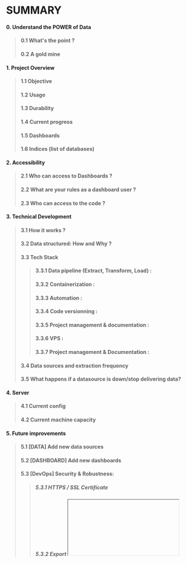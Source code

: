 # SUMMARY    
#### 0. Understand the POWER of Data
> #### 0.1 What's the point ?
> #### 0.2 A gold mine

#### 1. Project Overview
> #### 1.1 Objective
> #### 1.2 Usage
> #### 1.3 Durability
> #### 1.4 Current progress
> #### 1.5 Dashboards
> #### 1.6 Indices (list of databases)

#### 2. Accessibility
> #### 2.1 Who can access to Dashboards ?
> #### 2.2 What are your rules as a dashboard user ?
> #### 2.3 Who can access to the code ?

#### 3. Technical Development
> #### 3.1 How it works ?
> #### 3.2 Data structured: How and Why ?
> #### 3.3 Tech Stack
> > #### 3.3.1 Data pipeline (Extract, Transform, Load) :
> > #### 3.3.2 Containerization :
> > #### 3.3.3 Automation :
> > #### 3.3.4 Code versionning :
> > #### 3.3.5 Project management & documentation :
> > #### 3.3.6 VPS :
> > #### 3.3.7 Project management & Documentation :
> #### 3.4 Data sources and extraction frequency
> #### 3.5 What happens if a datasource is down/stop delivering data?

#### 4. Server
> #### 4.1 Current config
> #### 4.2 Current machine capacity

#### 5. Future improvements
> #### 5.1 [DATA] Add new data sources
> #### 5.2 [DASHBOARD] Add new dashboards
> #### 5.3 [DevOps] Security & Robustness:
> > ##### 5.3.1 HTTPS / SSL Certificate
> > ##### 5.3.2 Export <iframe> dashboard
> > ##### 5.3.3 : Elasticsearch cluster with high availability
> #### 5.4 Tech Documentation
> #### 5.5 Automate snapshots
> #### 5.6 Any proposal from community
#### 6. Team
#### 7. Funding
#### 8. Conclusion

----
# [QDashboard](https://84.247.141.158:5601/s/qubic--public-/app/dashboards#/list?_g=(filters:!(),refreshInterval:(pause:!t,value:60000),time:(from:'2024-04-01T00:00:00.000Z',to:now)))
----

## 0. Understand the POWER of Data
### 0.1 What's the point ?
Data is a demanding field, built on several essential pillars:
- Understanding real needs,
- Rigorous data collection to ensure its quality and relevance,
- Structuring the data to make it exploitable at the most granular level possible.  

This approach helps demystify what may seem unquantifiable, especially when dealing with a mass of complex information.  
Imagine looking at the night sky, attempting to count each visible star. The task feels impossible.  
However, with **data visualization**, after prior data processing, you could create a detailed map of the sky, categorizing stars by brightness, distance, temperature, constellation, chemical composition, etc.  
This map would even allow zooming into specific sections of the sky for more detail, transforming chaos into actionable insights.

### 0.2 A gold mine
Well-used data is a treasure for smart decisions :  
The earlier data is collected, the more experience is accumulated, allowing for better anticipation and understanding of future challenges.  
Data acts as the fuel for decision-making engines.  

In big companies, there is a dedicated data hub that synthesizes and analyzes complex datasets, providing a global vision, identifying trends, and supporting optimal decision-making.  
For Qubic, data serves a strategic purpose:
- **For investors and the community**: it enables in-depth analysis, offering greater transparency and insights.
- **For marketing teams**: it helps evaluate what works (or doesn’t) and refine strategies to maximize effectiveness.
<p align="center" width="100%">
    <img width="80%" src="https://github.com/user-attachments/assets/9354a27b-8d79-4f7e-873b-238b2ec838ac">
</p>

## 1. Project Overview
### 1.1 Objective
The primary goal of **QDashboard** is to provide the community and stakeholders with clear, intuitive visualizations of key data, improving decision-making for **investors** and **marketing teams** while promoting **transparency**.

### 1.2 Usage
url: [qdashboard.org](http://84.247.141.158:5601/s/qubic--public-/app/dashboards#/list?_g=(filters:!(),refreshInterval:(pause:!t,value:60000),time:(from:'2024-04-01T00:00:00.000Z',to:now)))  
To use the Kibana dashboards effectively:
1. **Timeframe**: The displayed data adapts to the selected timeframe. Filters can also apply specific time restrictions on visualizations.  
    <img width="262" alt="image" src="https://github.com/user-attachments/assets/afe7f0ec-664b-49ee-a9af-f64d2a1bd28a">

2. **Filters**: Filters directly affect charts, allowing users to dive deeper into analyses. Filters are temporary and apply only to individual sessions.   
    <img width="700" alt="image" src="https://github.com/user-attachments/assets/420499ba-10f5-4bca-b0a7-90eeb9f62da0">

3. **Interaction**: Users can interact with charts by clicking items to apply global filters, which can be removed from the top left.  
    <img width="173" alt="image" src="https://github.com/user-attachments/assets/71532d03-d5c5-4435-be25-496eae521642">  

### 1.3 Durability
QDashboard is designed for autonomy and resilience, ensuring longevity.  
In critical failure scenarios, documentation enables quick interventions by myself or others.

Databases have different scalability profiles:
- Relational databases (e.g., MySQL/PostgreSQL) require adding servers for horizontal scaling, which is labor-intensive and costly.
- NoSQL databases (e.g., **Elasticsearch**) allow for **vertical scaling**, increasing server capacity with minimal effort and expense.

<p align="center" width="100%">
    <img width="33%" src="https://github.com/user-attachments/assets/6334519b-5835-40e5-8998-8b90f3306a38">
</p>

### 1.4 Current progress
This project stands out because much of the work has already been completed:
```
Data Pipelines (ETL)       ██████████████████░░░░░░░   70.00%
Dashboards                 ████████████████░░░░░░░░░   60.00%
DevOps                     █████████████░░░░░░░░░░░░   50.00%
```
- **Data Pipelines (ETL)**: 70% complete, but new data sources need to be integrated.
- **Dashboards**: New data sources will require new metrics and dashboards. Plan to embed dashboards in Qubic’s website using `<iframe>`.
- **DevOps**: Currently running on a single node, the solution needs high-availability clustering for robustness and better uptime.

### 1.5 Dashboards
<img width="969" alt="image" src="https://github.com/user-attachments/assets/d1ca7221-3e23-4232-8ffc-0407f1208c5e">

#### 1.5.1 [QUBIC] Documentation
> This dashboard serves as a user guide for anyone accessing QDashboard, ensuring that users can fully understand and utilize its features.  
It explains :
> - How to apply and adjust filters to focus on specific data subsets.
> - How to modify the analysis period, enabling users to examine trends over days, weeks, or months.
> - Terms and metrics used throughout the dashboards, ensuring accessibility even to those unfamiliar with blockchain or data visualization.

#### 1.5.2 [QUBIC] Global Info
> A high-level overview of Qubic's performance and metrics, offering a comprehensive snapshot of the ecosystem.  
Key data displayed:
> - **Price History**: Tracks the historical performance of Qubic's token (QU), enabling users to identify price trends and volatility.
> - **Events**: Highlights significant milestones, including token launches, partnerships, or market shifts.
> - **Burned Tokens**: Visualizes the total and recent quantity of burned tokens, reflecting Qubic's commitment to supply reduction.
> - **Performance Trends**: Combines financial and ecosystem metrics to show overall health and progress.

#### 1.5.3 [QUBIC] Richlist
> This dashboard provides insights into major investors and their activities, offering transparency and accountability in Qubic’s ecosystem.  
Key features:
> - **Major Wallets**: Tracks wallets holding over 1,000 QUs, categorized as significant investors.  
> - **Wealth Distribution**: Analyzes the concentration of QU among large wallets, helping identify potential risks (e.g., whale influence).  
> - **Weekly Updates**: The dashboard is updated weekly, ensuring fresh and relevant insights.  

#### 1.5.4 [QUBIC] Transactions
> Focused on blockchain activity, this dashboard tracks real-time and historical Qubic transactions.  
Key features:
> - **Advanced Filtering**: Users can filter transactions by specific wallet addresses, transaction amounts, or entity types.
> - **Real-Time Updates**: Displays live transaction data for instant analysis.
> - **Fraud Detection**: Advanced users can analyze suspicious patterns, helping maintain ecosystem integrity.

#### 1.5.5 [QUBIC] Community
> Measures the engagement and activity of Qubic’s community across various platforms.  
Key data sources and metrics:
> - **Search Metrics**: Analyzes search volume and queries related to Qubic on platforms like Google Trends.
> - **Discord Activity**: Tracks messages, server growth, and user engagement trends over time.

#### 1.5.6 [QUBIC] CFB Airdrop
> Provides a detailed summary of the CFB token airdrop, conducted in May 2024.  
Key feature:
> - **Distribution Metrics**: Shows how many tokens


### 1.6 Indices (=databases)
The solution currently integrates 9 databases, powered by various sources for a comprehensive data view:
1. **coinmarketcap & LiveCoinWatch**: Financial data for cryptocurrencies, including historical data.
2. **discord_stats**: Statistics on server activity from Discord.
3. **eligible_cfb**: List of users eligible for CFB token drops.
4. **finance**: General financial data from yfinance.  
5. **gtrends_queries**: Google trends by query.
6. **gtrends_regions**: Google trends region.
7. **qubic_latest_stat**: Latest statistics on Qubic.
8. **qubic_richlist**: Information on the top Qubic wallets.
9. **qubic_txs**: Detailed tracking of Qubic transactions.
For certain indexes like transactions, richlist, and coinmarketcap, scripts have been developed to retrieve historical data and ensure continuous updates for new data.

## 2. Access & Rules
### 2.1 Who can access to Dashboards ?
Everyone. QDashboard upholds cryptocurrency values:
1. **Decentralization**: Open-source and modifiable.
2. **Transparency**: All Qubic-related data is exposed.
3. **Accessibility**: No private data; open to all.
4. **Autonomy**: Designed for low maintenance.
5. **Control**: Users can analyze blockchain data to track trends and evaluate investor activity.

### 2.2 What are your rules as a dashboard user ?
An anonymous account have been created which serve to everyone.  
This public account no need connection and have basic rules:
- read, interact and apply filters (only related to your local session)
- can't add password or modify dashboards to avoid sabotage and maintain the platform's integrity.

## 3. Technical Development
### 3.1 How it works ?
Data pipelines have been developed to run at specified frequencies. Whether in streaming, every 10 minutes, every hour, at the beginning of each new epoch, or on the first of every month, pipelines are triggered to fetch data, clean it, transform it, adapt it, and structure it before sending it to the Elasticsearch data warehouse.  
You can then use Kibana dashboards, which will pull data from the Elasticsearch databases.  
The pipelines are designed to be autonomous over time. This ensures the project lasts long, requires minimal maintenance.
<p align="center" width="100%">
    <img width="1482" alt="image" src="https://github.com/user-attachments/assets/08c36ce3-2da7-4acc-bb7c-5519f7bb87f9">
</p>

### 3.2 Data structured : How and Why ?
To make informed decisions based on visualizations, it's crucial to know what data to display. But more importantly, the data needs to be structured in a way that makes this easy and efficient.  
The key to this is granularity and denormalization. By structuring data this way, we can cover a broad range of analysis needs without overcomplicating things. This approach allows us to create flexible dashboards quickly.  
For example, if I’m asked to generate a new visualization tomorrow, I can do so immediately, without needing to write new code or spend excessive time setting up pipelines. Instead, I can go directly to the dashboard playground, use the existing data, and create the dashboard, delivering results in no time.  
This means no delays, no extra cost for development time, just fast and reliable insights for everyone in the community.

### 3.3 Tech Stack
#### 3.3.1 Data pipeline (Extract, Transform / Manipulate, Upload) :
- ![Python](https://img.shields.io/badge/python-3670A0?style=for-the-badge&logo=python&logoColor=white): Python offering flexibility and power for manipulating and analyzing data. It is perfectly suited to our use case, enabling the automation of data processing tasks with ease.  
- ![Pandas](https://img.shields.io/badge/pandas-%23150458.svg?style=for-the-badge&logo=pandas&logoColor=white): Pandas is the key library for handling data in DataFrames. It is through Pandas that we structure and transform data.  

#### 3.3.2 Containerization :
- ![Docker](https://img.shields.io/badge/docker-%230db7ed.svg?style=for-the-badge&logo=docker&logoColor=white): Docker allows us to run containers for Elasticsearch and Kibana while managing their predefined configurations, ensuring a fast and stable setup. It also enables us to containerize Python scripts and run them with auto-restart functionality, ensuring reliability and automation of data processing tasks.  

#### 3.3.3 Automation :
- ![Crontab](https://img.shields.io/badge/Crontab-17181B?logo=brain&logoColor=fff&style=for-the-badge): Crontab is used for scheduling the automatic execution of Python scripts at regular intervals, allowing for task automation without manual intervention.  

#### 3.3.4 Code versionning :
- ![GitHub](https://img.shields.io/badge/github-%23121011.svg?style=for-the-badge&logo=github&logoColor=white): GitHub is used for version control and collaborative code management, allowing us to track the project's evolution, collaborate effectively, and manage deployments.  

#### 3.3.5 Project management & Documentation :
- ![Elasticsearch Badge](https://img.shields.io/badge/Elasticsearch-005571?logo=elasticsearch&logoColor=fff&style=for-the-badge): Elasticsearch is used for indexing and real-time search across large data sets. It allows fast and efficient querying of data, which is crucial for real-time data analysis.  
- ![Kibana Badge](https://img.shields.io/badge/Kibana-005571?logo=kibana&logoColor=fff&style=for-the-badge): Kibana is the visualization tool that integrates with Elasticsearch to provide interactive dashboards and visual analysis, enabling us to track key metrics and make data-driven decisions.  

#### 3.3.6 VPS :
- ![Ubuntu](https://img.shields.io/badge/Ubuntu-E95420?style=for-the-badge&logo=ubuntu&logoColor=white): Ubuntu serves as the operating system for deploying and running data processing tools, providing a stable and secure environment for all applications.  

#### 3.3.7 Project management & documentation :
- ![Jira](https://img.shields.io/badge/jira-%230A0FFF.svg?style=for-the-badge&logo=jira&logoColor=white): Jira is used for project management and task tracking. It helps organize workflows, assign responsibilities, and monitor project progress in real time.  
- ![Confluence](https://img.shields.io/badge/confluence-%23172BF4.svg?style=for-the-badge&logo=confluence&logoColor=white): Confluence is used for documentation and team collaboration, storing technical information and project resources to ensure effective coordination within the team.  


### 3.4 Data sources and extraction frequency
- **Qubic Transactions**: Live
- **Latest Qubic Stats**: Every 10 minutes
- **CoinMarketCap / Discord Data**: Every hour
- **Richlist**: Every Wednesday afternoon, as soon as the new epoch is released
- **Google Trends - By Region / Related Queries**: On the 1st of each month

Here are tables listing all the collected (and not yet collected) data, providing the following information:

| **Name**                     | **Type**  | **Source**     | **Collection Frequency** | **Definition**                                                                 | **Database (Index)** |
|------------------------------|-----------|----------------|---------------------------|---------------------------------------------------------------------------------|----------------------|

<details>
    
### Coinmarketcap/LiveCoinWatch API

| **Name**                     | **Type**  | **Source**     | **Collection Frequency** | **Definition**                                                                 | **Database (Index)** |
|------------------------------|-----------|----------------|---------------------------|---------------------------------------------------------------------------------|----------------------|
| symbol                       | keyword   | Coinmarketcap  | per hour                 | The symbol representing the cryptocurrency (e.g., BTC for Bitcoin, ETH for Ethereum) | coinmarketcap        |
| price                         | float     | Coinmarketcap  | per hour                 | The current real-time price of the cryptocurrency.                            | coinmarketcap        |
| cmc_rank                      | integer   | Coinmarketcap  | per hour                 | The current rank of the cryptocurrency based on its market capitalization.    | coinmarketcap        |
| marketcap                     | long      | Coinmarketcap  | per hour                 | The total market capitalization of the cryptocurrency.                        | coinmarketcap        |
| market_cap_dominance          | long      | Coinmarketcap  | per hour                 | The percentage of market dominance.                                           | coinmarketcap        |
| circulating_supply            | long      | Coinmarketcap  | per hour                 | The total number of tokens available in the market.                           | coinmarketcap        |
| total_supply                  | long      | Coinmarketcap  | per hour                 | The total number of tokens that exist, including those in circulation and locked. | coinmarketcap        |
| fully_diluted_market_cap      | long      | Coinmarketcap  | per hour                 | The market capitalization assuming all tokens are in circulation.            | coinmarketcap        |
| @timestamp                    | date      | Coinmarketcap  | per hour                 | The exact date and time when the data is collected, in the format YYYY-MM-DD HH:mm:ss. | coinmarketcap        |
| volume_1h (check if exist)    | long      | Coinmarketcap  | per hour                 | The total trading volume of the cryptocurrency over the last hour.           | coinmarketcap        |
| percent_change_1h             | float     | Coinmarketcap  | per hour                 | The percentage change in the cryptocurrency's price over the last hour.      | coinmarketcap        |

---

### Qubic Richlist (Qubic API)

| **Name**          | **Type**   | **Source** | **Collection Frequency** | **Definition**                                                | **Database (Index)** |
|-------------------|------------|------------|---------------------------|--------------------------------------------------------------|----------------------|
| @timestamp        | date       | Qubic API  | every Wednesday           | The exact date and time when the data is collected, in the format YYYY-MM-DD HH:mm. | qubic_richlist       |
| rank              | integer    | Qubic API  | every Wednesday           | Rank of wallets                                                | qubic_richlist       |
| address           | keyword    | Qubic API  | every Wednesday           | Wallet address                                                 | qubic_richlist       |
| qus               | long       | Qubic API  | every Wednesday           | Number of Qubic tokens                                         | qubic_richlist       |
| qus_change        | long       | Qubic API  | every Wednesday           | Difference of Qus less Qus from last week                     | qubic_richlist       |
| rate_qus_change   | float      | Qubic API  | every Wednesday           | Difference of Qus less Qus from last week (rate)              | qubic_richlist       |

---

### Qubic Transactions (Qubic API)

| **Name**        | **Type**   | **Source** | **Collection Frequency** | **Definition**                                               | **Database (Index)** |
|-----------------|------------|------------|---------------------------|-------------------------------------------------------------|----------------------|
| txid            | keyword    | Qubic API  | Real-time                 | Unique identifier of the transactions.                       | qubic_txs            |
| tick            | keyword    | Qubic API  | Real-time                 | Tick representing an identifier or sequence number for each transaction. | qubic_txs            |
| tx_timestamp    | integer    | Qubic API  | Real-time                 | The exact time when the transaction is collected.            | qubic_txs            |
| src             | keyword    | Qubic API  | Real-time                 | Source address involved in the transaction.                  | qubic_txs            |
| dest            | keyword    | Qubic API  | Real-time                 | Destination address receiving the funds from the transaction. | qubic_txs            |
| qus             | long       | Qubic API  | Real-time                 | Amount transferred in the transaction.                       | qubic_txs            |

---

### Financial Data (yFinance)

| **Name**         | **Type**   | **Source**  | **Collection Frequency** | **Definition**                                               | **Database (Index)** |
|------------------|------------|-------------|---------------------------|-------------------------------------------------------------|----------------------|
| @timestamp       | date       | yfinance    | never                     | The exact date and time when the data is collected, in the format YYYY-MM-DD HH:mm:ss. | finance              |
| price            | float      | yfinance    | never                     | Current price                                                | finance              |
| symbol           | keyword    | yfinance    | never                     | Financial and crypto symbol available                        | finance              |

---

### Google Trends Queries (Google Trends API)

| **Name**    | **Type**  | **Source**  | **Collection Frequency** | **Definition**                                           | **Database (Index)** |
|-------------|-----------|-------------|---------------------------|---------------------------------------------------------|----------------------|
| @timestamp  | date      | GT          | 1st day of month           | Month when the data was recorded, in yyyy-MM format.     | gtrends_queries      |
| keyword     | text      | GT          | 1st day of month           | Words that were written in organic search last month.   | gtrends_queries      |

### Gtrends Regions (Google Trends API)

| **Name**    | **Type**  | **Source** | **Collection Frequency** | **Definition**                                           | **Database (Index)** |
|-------------|-----------|------------|---------------------------|---------------------------------------------------------|----------------------|
| @timestamp  | date      | GT         | 1st day of month           | Month when the data was recorded, in yyyy-MM format.     | gtrends_region       |
| country     | keyword   | GT         | 1st day of month           | Name of the country                                      | gtrends_region       |
| iso_code    | keyword   | GT         | 1st day of month           | 2 letters code of the country (US, CH, FR, …)            | gtrends_region       |

---

### Count Discord Community (HTTP Request)

| **Name**                  | **Type**   | **Source**   | **Collection Frequency** | **Definition**                                             | **Database (Index)** |
|---------------------------|------------|--------------|---------------------------|-----------------------------------------------------------|----------------------|
| approximate_member_count   | integer    | http_request | per hour                 | Total of all members in the discord server                 | discord_stats        |
| approximate_presence_count | integer    | http_request | per hour                 | All online members                                          | discord_stats        |

---

### Financial Data (yFinance)

| **Name**         | **Type**   | **Source**  | **Collection Frequency** | **Definition**                                               | **Database (Index)** |
|------------------|------------|-------------|---------------------------|-------------------------------------------------------------|----------------------|
| @timestamp       | date       | yfinance    | never                     | The exact date and time when the data is collected, in the format YYYY-MM-DD HH:mm:ss. | finance              |
| price            | float      | yfinance    | never                     | Current price                                                | finance              |
| symbol           | keyword    | yfinance    | never                     | Financial and crypto symbol available                        | finance              |

---

### Google Analytics 4 API (Need Permission)

*Ask Qubic team to get API key (I can see the `<gtag>` in the HTML Qubic page)*

| **Name**         | **Type**   | **Source**  | **Collection Frequency** | **Definition**                                               | **Database (Index)** |
|------------------|------------|-------------|---------------------------|-------------------------------------------------------------|----------------------|
| sessions         | integer    | GA4         | -                         | Number of sessions on the website                            | ga4                  |
| users            | integer    | GA4         | -                         | Total users on the website                                  | ga4                  |
| new_users        | integer    | GA4         | -                         | Number of new users                                           | ga4                  |
| hits             | integer    | GA4         | -                         | Total hits or page views                                    | ga4                  |
| device_category  | keyword    | GA4         | -                         | Category of devices used (e.g., mobile, desktop)            | ga4                  |
| channel_grouping | keyword    | GA4         | -                         | The marketing channel grouping for the traffic               | ga4                  |
| engagement_rate  | float      | GA4         | -                         | Engagement rate on the website                              | ga4                  |
| bounce_rate      | float      | GA4         | -                         | Bounce rate (percentage of users who leave the site after viewing one page) | ga4                  |

---

### Google Search Console API (Need Permission)

| **Name**    | **Type**   | **Source** | **Collection Frequency** | **Definition**                                         | **Database (Index)** |
|-------------|------------|------------|---------------------------|-------------------------------------------------------|----------------------|
| domain      | keyword    | GSC        | -                         | Domain of the website                                  | gsc                  |
| site_url    | keyword    | GSC        | daily                     | URL of the site                                        | gsc                  |
| query       | text       | GSC        | daily                     | The search query used to find the site                 | gsc                  |
| clicks      | integer    | GSC        | daily                     | Number of clicks the site received                     | gsc                  |
| impressions | integer    | GSC        | daily                     | Number of times the site was shown in search results   | gsc                  |
| ctr         | float      | GSC        | daily                     | Click-through rate (CTR) of the site                   | gsc                  |
| position    | float      | GSC        | daily                     | Average search result position for the site            | gsc                  |
| @timestamp  | date       | GSC        | daily                     | The exact date and time when the data was recorded, in YYYY-MM-DD format. | gsc                  |

---

### Count Twitter Followers (Swagger UI)

| **Name**            | **Type**   | **Source** | **Collection Frequency** | **Definition**                                             | **Database (Index)** |
|---------------------|------------|------------|---------------------------|-----------------------------------------------------------|----------------------|
| twitter_followers    | integer    | ?          | per hour                 | Number of Twitter followers for the account                | qubic_members        |
| twitter_tweets       | integer    | ?          | per hour                 | Number of tweets made by the account                        | qubic_members        |
| twitter_likes        | integer    | ?          | per hour                 | Number of likes received by the account's tweets            | qubic_members        |

</details>



### 3.5 What happened if datasource is down / stop deliver data ?
It may happen that a data source stops providing data, or that we encounter sudden access issues or other disruptions. Once the problem is identified and analyzed, a solution will be implemented as quickly as possible. This will involve recovering any missing data and resuming the data collection process without delay.

## 4. Server
### 4.1 Current config

|            OS            |     CPU     |     RAM      |      Memory      |   Data transfer   |   Snapshot   |
|--------------------------|-------------|--------------|------------------|-------------------|--------------|
|   Ubuntu 20.04 (64 Bit)  |   6 vCPU    |   16 GO RAM   |  **400 GB SSD**  |   32 TB Traffic   |   Available  |

> [!NOTE]
> When the limit is nearing or latency is observed, the higher plan will be applied without any maintenance.

### 4.2 Current Machine capacity  
```
(19/11/2024):  
Used storage space     █░░░░░░░░░░░░░░░░░░░░░░░░   ~ 6 %
```

## 5. Future improvements
### 5.1 [DATA] Add new data sources :
- [Twitter](https://snowcait.github.io/twitter-swagger-ui/) : To analyze Twitter activity, including retweets, posts tagging 'Qubic', follower count, recent posts, likes, and gauge Qubic’s online presence and sentiment.
- [Google Analytics](https://developers.google.com/analytics/devguides/reporting/data/v1) : Collect data related to the Qubic.org website and its pages. This will allow tracking metrics like sessions, bounce rates, time spent on specific pages, and understanding user behavior. For example, if users spend only 2 seconds on the "whitepaper" page, this could indicate an issue with the content or other factors, as that page is meant to be read and is usually text-heavy.
- [Google Search Console](https://developers.google.com/webmaster-tools/v1/searchanalytics/query) : Identify the keywords driving traffic to the Qubic.org website. Additionally, it allows for geographic and device-based analysis, comparing performance across countries, devices (mobile, desktop), and pages.
- Aigarth : Once Aigarth is released, extracting its data will be valuable for further analysis, helping to refine Aigarth itself and track its progress.

### 5.2 [DASHBOARD] Add new dashboards :
- Create new visualizations with new sources of data

### 5.3 [DevOps] Security & Robustness :
#### 5.3.1 HTTPS / SSL Certificate
Secure the connection by switching from HTTP to HTTPS.

#### 5.3.2 Export <iframe> dashboard
- insert the `<iframe>` tag into the Qubic website's HTML code.
<img width="230" align="top" alt="image" src="https://github.com/user-attachments/assets/3edd5136-12c3-4e82-b09f-5d693664511a">
<img width="230" alt="image" src="https://github.com/user-attachments/assets/da5ecd21-b35b-4724-810a-1ffd3cca82c2">

### 5.3.3: High Availability Elasticsearch Cluster
#### Why a cluster ?  
Elasticsearch is a distributed search and analytics engine.   
For projects where data availability and fault tolerance are critical, a single node is insufficient.

A cluster provides:
- Load balancing to distribute requests across multiple nodes.
- Data redundancy through shards and replicas.
- Horizontal scalability, allowing additional nodes to be added as needed.

Risks without high availability (= without cluster):
- Loss of access to data in case of a node failure.

Proposed Architecture:
- A **3-node** Elasticsearch cluster.
- Each node will store a portion of the data and handle queries.
- Data replication will ensure fault tolerance, allowing continued access to data even if a node fails.

### 5.4 Tech Documentation
A technical documentation will be created so that any technician can intervene on the project.

### 5.5 Automate snapshots
Currently, server snapshots is created manually. However, the service cloud CLI provides the functionality to perform this operation automatically.

### 5.6 Any proposal from community
If you have any requests, whether it's to add a data source, modify the type of chart, etc., you can contact me directly on Discord or ping me in the channels (ID: **@iliamamara**)

## 6. Team
- Iliam AMARA: **Expert Python** & **Data Engineer**
  - [Portfolio](https://iliam-amara.com/)
  - [Linkedin](https://www.linkedin.com/in/iliam-amara/)
  - Discord: iliamamara | #928329541351522384

## 7. Funding
The total funding request is `$25,000`, split into two equal parts:
- `$12,500` **now**: This amount is to cover all the work already completed, including development, design, testing, and any groundwork that has brought the project to its current stage. This ensures recognition of the time, resources, and expertise invested so far to create a solid foundation.
- `$12,500` for **future improvements**: This second portion is essential for advancing the project to the next level. It will enable critical updates, new features, optimization, and long-term maintenance. These improvements are key to ensuring the project’s growth, functionality, and sustainability.

This approach allows for fair compensation for past efforts while securing the means to deliver on future goals and maximize the project’s potential.

## 8. Conclusion
This solution adds another strength to the project and enhances Qubic’s image by providing a highly useful tool. It makes the project more reliable and demonstrates our ability to build a new service—one that sets us apart from other projects. Through smart approaches, we are positioning ourselves to scale even higher and further.  

**QDashboard** offers comprehensive visibility and understanding of data, delivering significant value for decision-making, particularly for investors and the marketing team, thus driving the project’s growth. Both management and the community benefit from precise analysis, which serves as a strategic tool for resource optimization and swift adaptation to trends.

[**Build Different.**](https://84.247.141.158:5601/s/qubic--public-/app/dashboards#/list?_g=(filters:!(),refreshInterval:(pause:!t,value:60000),time:(from:'2024-04-01T00:00:00.000Z',to:now)))

